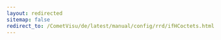 ```yaml
---
layout: redirected
sitemap: false
redirect_to: /CometVisu/de/latest/manual/config/rrd/ifHCoctets.html
---
```


